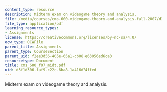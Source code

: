 ```yaml
---
content_type: resource
description: Midterm exam on videogame theory and analysis.
file: /media/courses/cms-600-videogame-theory-and-analysis-fall-2007/d3f1d306faf9c22c6ba81a416d74ffed_cms_600_f07_midt.pdf
file_type: application/pdf
learning_resource_types:
- Assignments
license: https://creativecommons.org/licenses/by-nc-sa/4.0/
ocw_type: OCWFile
parent_title: Assignments
parent_type: CourseSection
parent_uid: f2ee3d56-405e-65a1-cb08-e63056ed6ca3
resourcetype: Document
title: cms_600_f07_midt.pdf
uid: d3f1d306-faf9-c22c-6ba8-1a416d74ffed
---
```

Midterm exam on videogame theory and analysis.